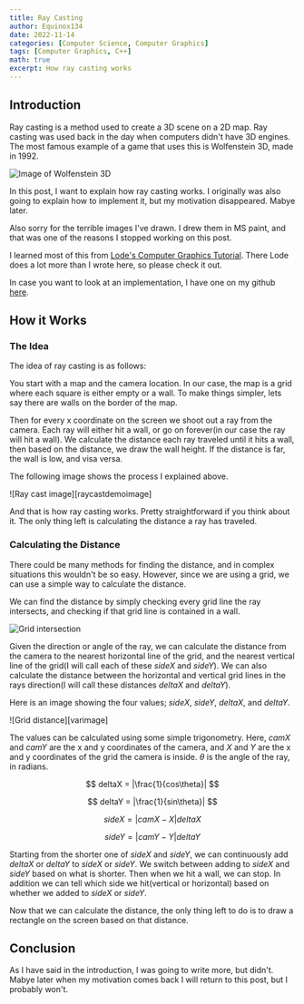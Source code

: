 ```yaml
---
title: Ray Casting
author: Equinox134
date: 2022-11-14
categories: [Computer Science, Computer Graphics]
tags: [Computer Graphics, C++]
math: true
excerpt: How ray casting works
---
```

## Introduction

Ray casting is a method used to create a 3D scene on a 2D map. Ray casting was used back in the day when computers didn't have 3D engines. The most famous example of a game that uses this is Wolfenstein 3D, made in 1992.

![Image of Wolfenstein 3D][wolfenstein3d]

In this post, I want to explain how ray casting works. I originally was also going to explain how to implement it, but my motivation disappeared. Mabye later.

Also sorry for the terrible images I've drawn. I drew them in MS paint, and that was one of the reasons I stopped working on this post.

I learned most of this from [Lode's Computer Graphics Tutorial][Lodeblog]. There Lode does a lot more than I wrote here, so please check it out.

In case you want to look at an implementation, I have one on my github [here][githublink].

## How it Works

### The Idea

The idea of ray casting is as follows:

You start with a map and the camera location. In our case, the map is a grid where each square is either empty or a wall. To make things simpler, lets say there are walls on the border of the map.

Then for every x coordinate on the screen we shoot out a ray from the camera. Each ray will either hit a wall, or go on forever(in our case the ray will hit a wall). We calculate the distance each ray traveled until it hits a wall, then based on the distance, we draw the wall height. If the distance is far, the wall is low, and visa versa.

The following image shows the process I explained above.

![Ray cast image][raycastdemoimage]

And that is how ray casting works. Pretty straightforward if you think about it. The only thing left is calculating the distance a ray has traveled.

### Calculating the Distance

There could be many methods for finding the distance, and in complex situations this wouldn't be so easy. However, since we are using a grid, we can use a simple way to calculate the distance.

We can find the distance by simply checking every grid line the ray intersects, and checking if that grid line is contained in a wall.

![Grid intersection][gridrayimage]

Given the direction or angle of the ray, we can calculate the distance from the camera to the nearest horizontal line of the grid, and the nearest vertical line of the grid(I will call each of these $sideX$ and $sideY$). We can also calculate the distance between the horizontal and vertical grid lines in the rays direction(I will call these distances $deltaX$ and $deltaY$).

Here is an image showing the four values; $sideX$, $sideY$, $deltaX$, and $deltaY$.

![Grid distance][varimage]

The values can be calculated using some simple trigonometry. Here, $camX$ and $camY$ are the x and y coordinates of the camera, and $X$ and $Y$ are the x and y coordinates of the grid the camera is inside. $\theta$ is the angle of the ray, in radians.

$$ deltaX = |\frac{1}{cos\theta}| $$

$$ deltaY = |\frac{1}{sin\theta}| $$

$$ sideX = |camX - X|deltaX $$

$$ sideY = |camY - Y|deltaY $$

Starting from the shorter one of $sideX$ and $sideY$, we can continuously add $deltaX$ or $deltaY$ to $sideX$ or $sideY$. We switch between adding to $sideX$ and $sideY$ based on what is shorter. Then when we hit a wall, we can stop. In addition we can tell which side we hit(vertical or horizontal) based on whether we added to $sideX$ or $sideY$.

Now that we can calculate the distance, the only thing left to do is to draw a rectangle on the screen based on that distance.

## Conclusion

As I have said in the introduction, I was going to write more, but didn't. Mabye later when my motivation comes back I will return to this post, but I probably won't.

[Lodeblog]: https://lodev.org/cgtutor/raycasting.html
[githublink]: https://github.com/Equinox134/C-Bitmap-Raycaster

[wolfenstein3d]: 
[raycastdemoimage]: 
[gridrayimage]: 
[varimage]: 
